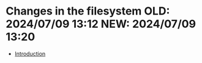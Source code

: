 # Changes in the filesystem OLD: 2024/07/09 13:12 NEW: 2024/07/09 13:20

-   [Introduction](intro.md)

